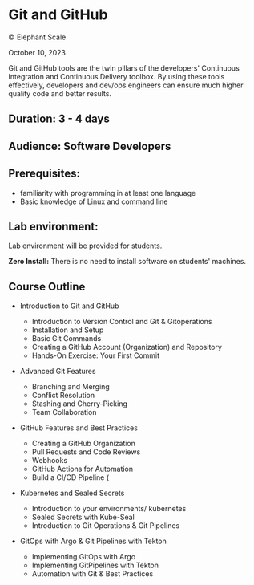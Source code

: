   # Git and GitHub

© Elephant Scale

October 10, 2023

Git and GitHub tools are the twin pillars of the developers' Continuous Integration and
Continuous Delivery toolbox.  By using these tools effectively, developers and dev/ops
engineers can ensure much higher quality code and better results.


## Duration: 3 - 4 days
## Audience: Software Developers
## Prerequisites:
 * familiarity with programming in at least one language
 * Basic knowledge of Linux and command line

## Lab environment:
Lab environment will be provided for students.  

**Zero Install:** There is no need to install software on students' machines.


## Course Outline

* Introduction to Git and GitHub
  * Introduction to Version Control and Git & Gitoperations
  * Installation and Setup
  * Basic Git Commands
  * Creating a GitHub Account (Organization) and Repository
  * Hands-On Exercise: Your First Commit

* Advanced Git Features
  * Branching and Merging
  * Conflict Resolution
  * Stashing and Cherry-Picking
  * Team Collaboration

* GitHub Features and Best Practices
  * Creating a GitHub Organization
  * Pull Requests and Code Reviews
  * Webhooks
  * GitHub Actions for Automation
  * Build a CI/CD Pipeline (

* Kubernetes and Sealed Secrets
  * Introduction to your environments/ kubernetes
  * Sealed Secrets with Kube-Seal
  * Introduction to Git Operations & Git Pipelines

* GitOps with Argo & Git Pipelines with Tekton
  * Implementing GitOps with Argo
  * Implementing GitPipelines with Tekton
  * Automation with Git & Best Practices
